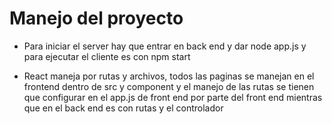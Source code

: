 # Manejo del proyecto

- Para iniciar el server hay que entrar en back end y dar node app.js y para ejecutar el cliente es con npm start

- React maneja por rutas y archivos, todos las paginas se manejan en el frontend dentro de src y component y el manejo de las rutas se tienen  que configurar en el app.js de front end por parte del front end mientras que en el back end es con rutas y el controlador
